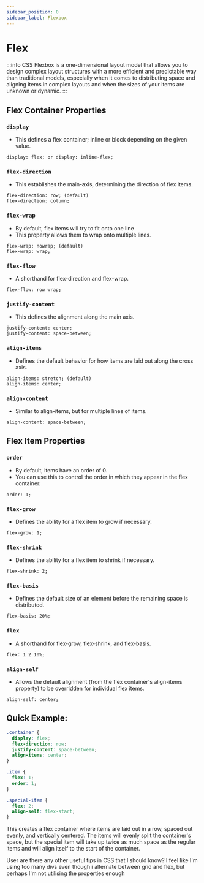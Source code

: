 ```yaml
---
sidebar_position: 0
sidebar_label: Flexbox
---
```


# Flex

:::info
CSS Flexbox is a one-dimensional layout model that allows you to design complex layout structures with a more efficient and predictable way than traditional models, especially when it comes to distributing space and aligning items in complex layouts and when the sizes of your items are unknown or dynamic.
:::

## Flex Container Properties

### `display`

- This defines a flex container; inline or block depending on the given value.

```
display: flex; or display: inline-flex;
```

### `flex-direction`

- This establishes the main-axis, determining the direction of flex items.

```
flex-direction: row; (default)
flex-direction: column;
```

### `flex-wrap`

- By default, flex items will try to fit onto one line
- This property allows them to wrap onto multiple lines.

```
flex-wrap: nowrap; (default)
flex-wrap: wrap;
```

### `flex-flow`

- A shorthand for flex-direction and flex-wrap.

```
flex-flow: row wrap;
```

### `justify-content`

- This defines the alignment along the main axis.

```
justify-content: center;
justify-content: space-between;
```

### `align-items`

- Defines the default behavior for how items are laid out along the cross axis.

```
align-items: stretch; (default)
align-items: center;
```

### `align-content`

- Similar to align-items, but for multiple lines of items.

```
align-content: space-between;
```

## Flex Item Properties

### `order`

- By default, items have an order of 0.
- You can use this to control the order in which they appear in the flex container.

```
order: 1;
```

### `flex-grow`

- Defines the ability for a flex item to grow if necessary.

```
flex-grow: 1;
```

### `flex-shrink`

- Defines the ability for a flex item to shrink if necessary.

```
flex-shrink: 2;
```

### `flex-basis`

- Defines the default size of an element before the remaining space is distributed.

```
flex-basis: 20%;
```

### `flex`

- A shorthand for flex-grow, flex-shrink, and flex-basis.

```
flex: 1 2 10%;
```

### `align-self`

- Allows the default alignment (from the flex container's align-items property) to be overridden for individual flex items.

```
align-self: center;
```

## Quick Example:

```css
.container {
  display: flex;
  flex-direction: row;
  justify-content: space-between;
  align-items: center;
}

.item {
  flex: 1;
  order: 1;
}

.special-item {
  flex: 2;
  align-self: flex-start;
}
```

This creates a flex container where items are laid out in a row, spaced out evenly, and vertically centered. The items will evenly split the container's space, but the special item will take up twice as much space as the regular items and will align itself to the start of the container.

User
are there any other useful tips in CSS that I should know? I feel like I'm using too many divs even though i alternate between grid and flex, but perhaps I'm not utilising the properties enough
